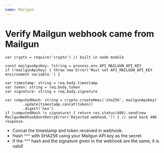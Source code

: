 ```yaml
---
name: Mailgun
---
```


# Verify Mailgun webhook came from Mailgun

```
var crypto = require('crypto') // built in node module

const mailgunApiKey: ?string = process.env.API_MAILGUN_API_KEY
if (!mailgunApiKey) { throw new Error('Must set API_MAILGUN_API_KEY environment variable.') }

var timestamp: string = req.body.timestamp
var token: string = req.body.token
var signature: string = req.body.signature

var computedHash: string = crypto.createHmac('sha256', mailgunApiKey)
        .update(timestamp.concat(token))
        .digest('hex')
if (computedHash != signature) { return res.status(406).send(new MailgunWebhookDontRetryError('Rejected webhook.')) } // send back 406 response.
```

* Concat the timestamp and token received in webhook.
* Hash ^^^ with SHA256 using your Mailgun API key as the secret.
* If the ^^^ hash and the signature given in the webhook are the same, it is valid! 
